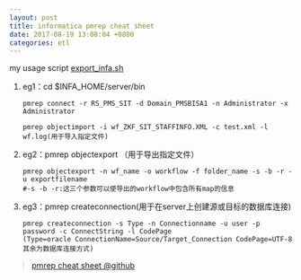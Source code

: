 ```yaml
---
layout: post
title: informatica pmrep cheat sheet
date: 2017-08-19 13:08:04 +0800
categories: etl
---
```


my usage script [export_infa.sh](https://github.com/genghuiluo/CSCS-Team-DB/blob/master/export_infa.sh)

1. eg1：cd $INFA_HOME/server/bin 
    ``` shell
    pmrep connect -r RS_PMS_SIT -d Domain_PMSBISA1 -n Administrator -x Administrator 
    
    pmrep objectimport -i wf_ZKF_SIT_STAFFINFO.XML -c test.xml -l wf.log(用于导入指定文件) 
    ```
2. eg2：pmrep objectexport （用于导出指定文件） 
    ``` shell
    pmrep objectexport -n wf_name -o workflow -f folder_name -s -b -r -u exportfilename 
    #-s -b -r:这三个参数可以使导出的workflow中包含所有map的信息 
    ```
3. eg3：pmrep createconnection(用于在server上创建源或目标的数据库连接) 
    ```  shell
    pmrep createconnection -s Type -n Connectionname -u user -p password -c ConnectString -l CodePage 
    (Type=oracle ConnectionName=Source/Target_Connection CodePage=UTF-8 其余为数据库连接方式) 

    ```

> [pmrep cheat sheet @github](https://github.com/genghuiluo/legacy/blob/master/infa_cmd.cheatsheet)

